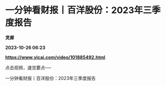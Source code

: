 # 一分钟看财报丨百洋股份：2023年三季度报告
**灵犀**

**2023-10-26 06:23**

**https://www.yicai.com/video/101885492.html**

点击视频，速览要点──

一分钟看财报丨百洋股份：2023年三季度报告